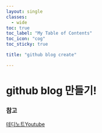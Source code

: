 ```yaml
---
layout: single
classes:
  - wide
toc: true
toc_label: "My Table of Contents"
toc_icon: "cog"
toc_sticky: true

title: "github blog create"

---
```


# github blog 만들기!

### 참고
[테디노트Youtube](https://www.youtube.com/watch?v=ACzFIAOsfpM&t=395s)


